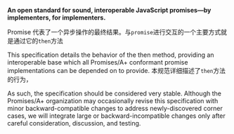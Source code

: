 **An open standard for sound, interoperable JavaScript promises—by implementers, for implementers.**

Promise 代表了一个异步操作的最终结果。与`promise`进行交互的一个主要方式就是通过它的`then`方法

This specification details the behavior of the then method, providing an interoperable base which all Promises/A+ conformant promise implementations can be depended on to provide. 
本规范详细描述了`then`方法的行为，

As such, the specification should be considered very stable. 
Although the Promises/A+ organization may occasionally revise this specification with minor backward-compatible changes to address newly-discovered corner cases, we will integrate large or backward-incompatible changes only after careful consideration, discussion, and testing.


